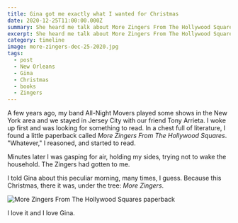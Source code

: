 ```yaml
---
title: Gina got me exactly what I wanted for Christmas
date: 2020-12-25T11:00:00.000Z
summary: She heard me talk about More Zingers From The Hollywood Squares, I didn't know I was dropping a hint.
excerpt: She heard me talk about More Zingers From The Hollywood Squares, I didn't know I was dropping a hint.
category: timeline
image: more-zingers-dec-25-2020.jpg
tags:
  - post 
  - New Orleans
  - Gina
  - Christmas
  - books
  - Zingers
---
```


A few years ago, my band All-Night Movers played some shows in the New York area and we stayed in Jersey City with our friend Tony Arrieta. I woke up first and was looking for something to read. In a chest full of literature, I found a little paperback called _More Zingers From The Hollywood Squares_. "Whatever," I reasoned, and started to read.

Minutes later I was gasping for air, holding my sides, trying not to wake the household. The Zingers had gotten to me.

I told Gina about this peculiar morning, many times, I guess. Because this Christmas, there it was, under the tree: _More Zingers_.

![More Zingers From The Hollywood Squares paperback](/static/img/timeline//more-zingers-dec-25-2020.jpg "More Zingers From The Hollywood Squares paperback")

I love it and I love Gina.